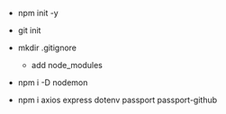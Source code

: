 - npm init -y
- git init

- mkdir .gitignore

  - add node_modules

- npm i -D nodemon

- npm i axios express dotenv passport passport-github
